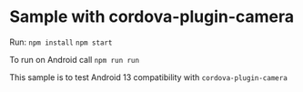 # Sample with cordova-plugin-camera

Run:
`npm install`
`npm start`

To run on Android call `npm run run`

This sample is to test Android 13 compatibility with `cordova-plugin-camera`